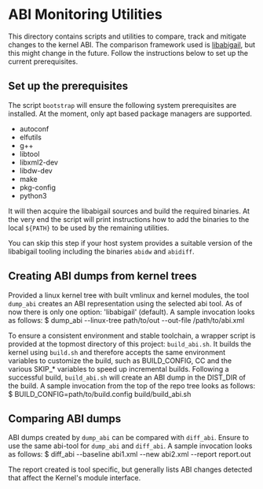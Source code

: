 ABI Monitoring Utilities
========================

This directory contains scripts and utilities to compare, track and mitigate
changes to the kernel ABI. The comparison framework used is
[libabigail](https://sourceware.org/libabigail/), but this might change in the
future. Follow the instructions below to set up the current prerequisites.

Set up the prerequisites
------------------------
The script `bootstrap` will ensure the following system prerequisites are
installed. At the moment, only apt based package managers are supported.
 - autoconf
 - elfutils
 - g++
 - libtool
 - libxml2-dev
 - libdw-dev
 - make
 - pkg-config
 - python3

It will then acquire the libabigail sources and build the required binaries.
At the very end the script will print instructions how to add the binaries to
the local `${PATH}` to be used by the remaining utilities.

You can skip this step if your host system provides a suitable version of the
libabigail tooling including the binaries `abidw` and `abidiff`.


Creating ABI dumps from kernel trees
------------------------------------
Provided a linux kernel tree with built vmlinux and kernel modules, the tool
`dump_abi` creates an ABI representation using the selected abi tool. As of now
there is only one option: 'libabigail' (default). A sample invocation looks as
follows:
  $ dump_abi --linux-tree path/to/out --out-file /path/to/abi.xml

To ensure a consistent environment and stable toolchain, a wrapper script is
provided at the topmost directory of this project: `build_abi.sh`. It builds
the kernel using `build.sh` and therefore accepts the same environment
variables to customize the build, such as BUILD_CONFIG, CC and the various
SKIP_* variables to speed up incremental builds. Following a successful build,
`build_abi.sh` will create an ABI dump in the DIST_DIR of the build. A sample
invocation from the top of the repo tree looks as follows:
  $ BUILD_CONFIG=path/to/build.config build/build_abi.sh

Comparing ABI dumps
-------------------
ABI dumps created by `dump_abi` can be compared with `diff_abi`. Ensure to use
the same abi-tool for `dump_abi` and `diff_abi`. A sample invocation looks as
follows:
  $ diff_abi --baseline abi1.xml --new abi2.xml --report report.out

The report created is tool specific, but generally lists ABI changes detected
that affect the Kernel's module interface.
